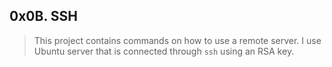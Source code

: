 ## 0x0B. SSH
> This project contains commands on how to use a remote server.
> I use Ubuntu server that is connected through `ssh` using an RSA key.